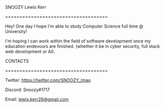 SNOOZY
Lewis Kerr

====================================

Hey! One day I hope I'm able
to study Computer Science full
time @ University!

I'm hoping I can work within
the field of software development
once my education endevours 
are finished. (whether it be
in cyber security, full stack
web development or AI).


CONTACTS

====================================

Twitter: https://twitter.com/SNOOZY_lmao

Discord: Snoozy#1717

Email: lewis.kerr26@gmail.com
